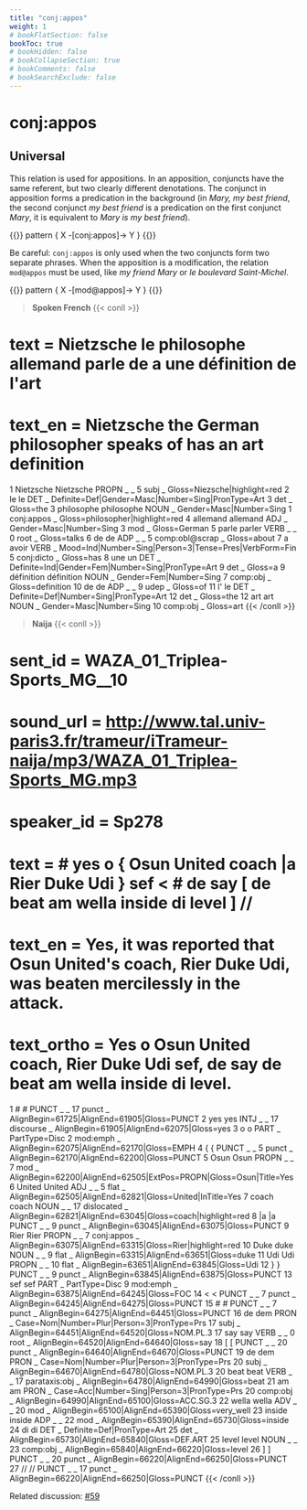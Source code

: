 ```yaml
---
title: "conj:appos"
weight: 1
# bookFlatSection: false
bookToc: true
# bookHidden: false
# bookCollapseSection: true
# bookComments: false
# bookSearchExclude: false
---
```


# conj:appos 

## Universal 

This relation is used for appositions. In an apposition, conjuncts have the same referent, but two clearly different denotations. The conjunct in apposition forms a predication in the background (in *Mary, my best friend*, the second conjunct *my best friend* is a predication on the first conjunct *Mary*, it is equivalent to *Mary is my best friend*).

{{<grew corpus="SUD_French-Rhapsodie@2.15" >}}
pattern { X -[conj:appos]-> Y }
{{</grew>}}

Be careful: `conj:appos` is only used when the two conjuncts form two separate phrases. When the apposition is a modification, the relation `mod@appos` must be used, like *my friend Mary* or *le boulevard Saint-Michel*.

{{<grew corpus="SUD_French-Rhapsodie@2.15" >}}
pattern { X -[mod@appos]-> Y }
{{</grew>}}

> **Spoken French**
{{< conll >}}
# text = Nietzsche le philosophe allemand parle de a une définition de l'art
# text_en = Nietzsche the German philosopher speaks of has an art definition
1	Nietzsche	Nietzsche	PROPN	_	_	5	subj	_	Gloss=Niezsche|highlight=red
2	le	le	DET	_	Definite=Def|Gender=Masc|Number=Sing|PronType=Art	3	det	_	Gloss=the
3	philosophe	philosophe	NOUN	_	Gender=Masc|Number=Sing	1	conj:appos	_	Gloss=philosopher|highlight=red
4	allemand	allemand	ADJ	_	Gender=Masc|Number=Sing	3	mod	_	Gloss=German
5	parle	parler	VERB	_	_	0	root	_	Gloss=talks
6	de	de	ADP	_	_	5	comp:obl@scrap	_	Gloss=about
7	a	avoir	VERB	_	Mood=Ind|Number=Sing|Person=3|Tense=Pres|VerbForm=Fin	5	conj:dicto	_	Gloss=has
8	une	un	DET	_	Definite=Ind|Gender=Fem|Number=Sing|PronType=Art	9	det	_	Gloss=a
9	définition	définition	NOUN	_	Gender=Fem|Number=Sing	7	comp:obj	_	Gloss=definition
10	de	de	ADP	_	_	9	udep	_	Gloss=of
11	l'	le	DET	_	Definite=Def|Number=Sing|PronType=Art	12	det	_	Gloss=the
12	art	art	NOUN	_	Gender=Masc|Number=Sing	10	comp:obj	_	Gloss=art
{{< /conll >}}


> **Naija**
{{< conll >}}
# sent_id = WAZA_01_Triplea-Sports_MG__10
# sound_url = http://www.tal.univ-paris3.fr/trameur/iTrameur-naija/mp3/WAZA_01_Triplea-Sports_MG.mp3
# speaker_id = Sp278
# text = # yes o { Osun United coach |a Rier Duke Udi } sef < # de say [ de beat am wella inside di level ] //
# text_en = Yes, it was reported that Osun United's coach, Rier Duke Udi, was beaten mercilessly in the attack.
# text_ortho = Yes o Osun United coach, Rier Duke Udi sef, de say de beat am wella inside di level.
1	#	#	PUNCT	_	_	17	punct	_	AlignBegin=61725|AlignEnd=61905|Gloss=PUNCT
2	yes	yes	INTJ	_	_	17	discourse	_	AlignBegin=61905|AlignEnd=62075|Gloss=yes
3	o	o	PART	_	PartType=Disc	2	mod:emph	_	AlignBegin=62075|AlignEnd=62170|Gloss=EMPH
4	{	{	PUNCT	_	_	5	punct	_	AlignBegin=62170|AlignEnd=62200|Gloss=PUNCT
5	Osun	Osun	PROPN	_	_	7	mod	_	AlignBegin=62200|AlignEnd=62505|ExtPos=PROPN|Gloss=Osun|Title=Yes
6	United	United	ADJ	_	_	5	flat	_	AlignBegin=62505|AlignEnd=62821|Gloss=United|InTitle=Yes
7	coach	coach	NOUN	_	_	17	dislocated	_	AlignBegin=62821|AlignEnd=63045|Gloss=coach|highlight=red
8	|a	|a	PUNCT	_	_	9	punct	_	AlignBegin=63045|AlignEnd=63075|Gloss=PUNCT
9	Rier	Rier	PROPN	_	_	7	conj:appos	_	AlignBegin=63075|AlignEnd=63315|Gloss=Rier|highlight=red
10	Duke	duke	NOUN	_	_	9	flat	_	AlignBegin=63315|AlignEnd=63651|Gloss=duke
11	Udi	Udi	PROPN	_	_	10	flat	_	AlignBegin=63651|AlignEnd=63845|Gloss=Udi
12	}	}	PUNCT	_	_	9	punct	_	AlignBegin=63845|AlignEnd=63875|Gloss=PUNCT
13	sef	sef	PART	_	PartType=Disc	9	mod:emph	_	AlignBegin=63875|AlignEnd=64245|Gloss=FOC
14	<	<	PUNCT	_	_	7	punct	_	AlignBegin=64245|AlignEnd=64275|Gloss=PUNCT
15	#	#	PUNCT	_	_	7	punct	_	AlignBegin=64275|AlignEnd=64451|Gloss=PUNCT
16	de	dem	PRON	_	Case=Nom|Number=Plur|Person=3|PronType=Prs	17	subj	_	AlignBegin=64451|AlignEnd=64520|Gloss=NOM.PL.3
17	say	say	VERB	_	_	0	root	_	AlignBegin=64520|AlignEnd=64640|Gloss=say
18	[	[	PUNCT	_	_	20	punct	_	AlignBegin=64640|AlignEnd=64670|Gloss=PUNCT
19	de	dem	PRON	_	Case=Nom|Number=Plur|Person=3|PronType=Prs	20	subj	_	AlignBegin=64670|AlignEnd=64780|Gloss=NOM.PL.3
20	beat	beat	VERB	_	_	17	parataxis:obj	_	AlignBegin=64780|AlignEnd=64990|Gloss=beat
21	am	am	PRON	_	Case=Acc|Number=Sing|Person=3|PronType=Prs	20	comp:obj	_	AlignBegin=64990|AlignEnd=65100|Gloss=ACC.SG.3
22	wella	wella	ADV	_	_	20	mod	_	AlignBegin=65100|AlignEnd=65390|Gloss=very_well
23	inside	inside	ADP	_	_	22	mod	_	AlignBegin=65390|AlignEnd=65730|Gloss=inside
24	di	di	DET	_	Definite=Def|PronType=Art	25	det	_	AlignBegin=65730|AlignEnd=65840|Gloss=DEF.ART
25	level	level	NOUN	_	_	23	comp:obj	_	AlignBegin=65840|AlignEnd=66220|Gloss=level
26	]	]	PUNCT	_	_	20	punct	_	AlignBegin=66220|AlignEnd=66250|Gloss=PUNCT
27	//	//	PUNCT	_	_	17	punct	_	AlignBegin=66220|AlignEnd=66250|Gloss=PUNCT
{{< /conll >}}

Related discussion: [#59](https://github.com/surfacesyntacticud/guidelines/issues/59)



